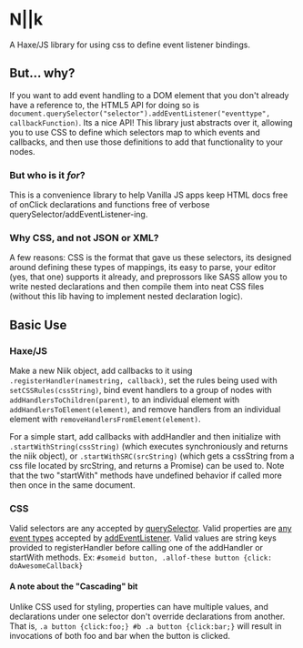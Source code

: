 # N||k

A Haxe/JS library for using css to define event listener bindings.

## But... why?

If you want to add event handling to a DOM element that you don't already have a reference to, the HTML5 API for doing so is ``` document.querySelector("selector").addEventListener("eventtype", callbackFunction) ```. Its a nice API! This library just abstracts over it, allowing you to use CSS to define which selectors map to which events and callbacks, and then use those definitions to add that functionality to your nodes.

### But who is it *for*?

This is a convenience library to help Vanilla JS apps keep HTML docs free of onClick declarations and functions free of verbose querySelector/addEventListener-ing. 

### Why CSS, and not JSON or XML?

 A few reasons: CSS is the format that gave us these selectors, its designed around defining these types of mappings, its easy to parse, your editor (yes, that one) supports it already, and preprossors like SASS allow you to write nested declarations and then compile them into neat CSS files (without this lib having to implement nested declaration logic).

## Basic Use

### Haxe/JS
Make a new Niik object, add callbacks to it using ``` .registerHandler(namestring, callback) ```, set the rules being used with ```setCSSRules(cssString)```, bind event handlers to a group of nodes with ```addHandlersToChildren(parent)```, to an individual element with ```addHandlersToElement(element)```, and remove handlers from an individual element with ```removeHandlersFromElement(element)```. 

For a simple start, add callbacks with addHandler and then initialize with ``` .startWithString(cssString) ``` (which executes synchroniously and returns the niik object), or ``` .startWithSRC(srcString) ``` (which gets a cssString from a css file located by srcString, and returns a Promise<Niik>) can be used to. Note that the two "startWith" methods have undefined behavior if called more then once in the same document.

### CSS

Valid selectors are any accepted by [querySelector](https://developer.mozilla.org/en-US/docs/Web/API/Element/querySelector). Valid properties are [any event types](https://developer.mozilla.org/en-US/docs/Web/Events) accepted by [addEventListener](https://developer.mozilla.org/en-US/docs/Web/API/EventTarget/addEventListener). Valid values are string keys provided to registerHandler before calling one of the addHandler or startWith methods. Ex: ``` #someid button, .allof-these button {click: doAwesomeCallback} ```

#### A note about the "Cascading" bit

Unlike CSS used for styling, properties can have multiple values, and declarations under one selector don't override declarations from another. That is, ```.a button {click:foo;} #b .a button {click:bar;}``` will result in invocations of both foo and bar when the button is clicked.